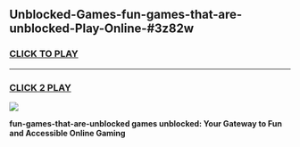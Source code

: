
## Unblocked-Games-fun-games-that-are-unblocked-Play-Online-#3z82w
<h3>
<a href="https://premium.freeplayer.one?title=fun-games-that-are-unblocked&ref=27F">CLICK TO PLAY</a></h3>
<hr>

<h3>
<a href="https://premium.freeplayer.one?title=fun-games-that-are-unblocked&ref=27F">CLICK 2 PLAY</a>
  
</h3>

<a href="https://premium.freeplayer.one?title=fun-games-that-are-unblocked&ref=27F"><img src="https://clearcache.store/games.png"></a>


**fun-games-that-are-unblocked games unblocked: Your Gateway to Fun and Accessible Online Gaming**
